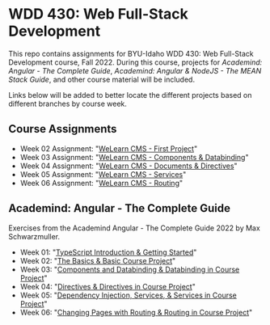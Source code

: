 # WDD 430: Web Full-Stack Development

This repo contains assignments for BYU-Idaho WDD 430: Web Full-Stack Development course, Fall 2022.
During this course, projects for _Academind: Angular - The Complete Guide_, _Academind: Angular & NodeJS - The MEAN Stack Guide_, and other course material will be included.

Links below will be added to better locate the different projects based on different branches by course week.

## Course Assignments

- Week 02 Assignment: "[WeLearn CMS - First Project](https://github.com/sbolande/wdd430/tree/week02/w02_Assignment/cms)"
- Week 03 Assignment: "[WeLearn CMS - Components & Databinding](https://github.com/sbolande/wdd430/tree/week03/w03_Assignment/cms)"
- Week 04 Assignment: "[WeLearn CMS - Documents & Directives](https://github.com/sbolande/wdd430/tree/week04/w04_Assignment/cms)"
- Week 05 Assignment: "[WeLearn CMS - Services](https://github.com/sbolande/wdd430/tree/week05/w05_Assignment/cms)"
- Week 06 Assignment: "[WeLearn CMS - Routing](https://github.com/sbolande/wdd430/tree/week06/w06_Assignment/cms)"

## Academind: Angular - The Complete Guide

Exercises from the Academind Angular - The Complete Guide 2022 by Max Schwarzmuller.

- Week 01: "[TypeScript Introduction & Getting Started](https://github.com/sbolande/wdd430/tree/week01)"
- Week 02: "[The Basics & Basic Course Project](https://github.com/sbolande/wdd430/tree/week02/Academind%20-%20Angular%20The%20Complete%20Guide)"
- Week 03: "[Components and Databinding & Databinding in Course Project](https://github.com/sbolande/wdd430/tree/week03/Academind%20-%20Angular%20The%20Complete%20Guide)"
- Week 04: "[Directives & Directives in Course Project](https://github.com/sbolande/wdd430/tree/week04/Academind%20-%20Angular%20The%20Complete%20Guide)"
- Week 05: "[Dependency Injection, Services, & Services in Course Project](https://github.com/sbolande/wdd430/tree/week05/Academind%20-%20Angular%20The%20Complete%20Guide)"
- Week 06: "[Changing Pages with Routing & Routing in Course Project](https://github.com/sbolande/wdd430/tree/week06/Academind%20-%20Angular%20The%20Complete%20Guide)"
